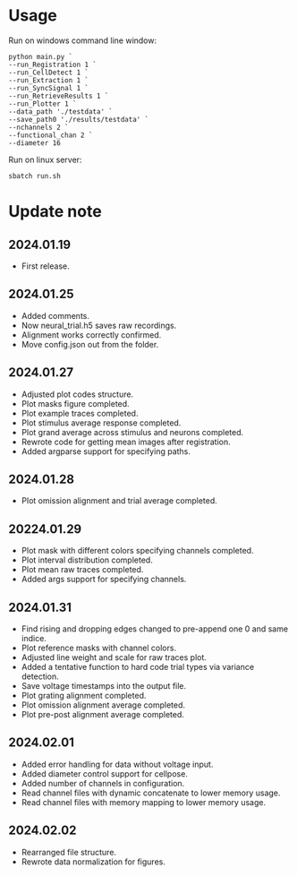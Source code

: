# Usage

Run on windows command line window:
```
python main.py `
--run_Registration 1 `
--run_CellDetect 1 `
--run_Extraction 1 `
--run_SyncSignal 1 `
--run_RetrieveResults 1 `
--run_Plotter 1 `
--data_path './testdata' `
--save_path0 './results/testdata' `
--nchannels 2 `
--functional_chan 2 `
--diameter 16
```
Run on linux server:
```
sbatch run.sh
```

# Update note

## 2024.01.19
- First release.

## 2024.01.25
- Added comments.
- Now neural_trial.h5 saves raw recordings. 
- Alignment works correctly confirmed.
- Move config.json out from the folder.

## 2024.01.27
- Adjusted plot codes structure.
- Plot masks figure completed.
- Plot example traces completed.
- Plot stimulus average response completed.
- Plot grand average across stimulus and neurons completed.
- Rewrote code for getting mean images after registration.
- Added argparse support for specifying paths.

## 2024.01.28
- Plot omission alignment and trial average completed.

## 20224.01.29
- Plot mask with different colors specifying channels completed.
- Plot interval distribution completed.
- Plot mean raw traces completed.
- Added args support for specifying channels.

## 2024.01.31
- Find rising and dropping edges changed to pre-append one 0 and same indice.
- Plot reference masks with channel colors.
- Adjusted line weight and scale for raw traces plot.
- Added a tentative function to hard code trial types via variance detection.
- Save voltage timestamps into the output file.
- Plot grating alignment completed.
- Plot omission alignment average completed.
- Plot pre-post alignment average completed.

## 2024.02.01
- Added error handling for data without voltage input.
- Added diameter control support for cellpose.
- Added number of channels in configuration.
- Read channel files with dynamic concatenate to lower memory usage.
- Read channel files with memory mapping to lower memory usage.

## 2024.02.02
- Rearranged file structure.
- Rewrote data normalization for figures.